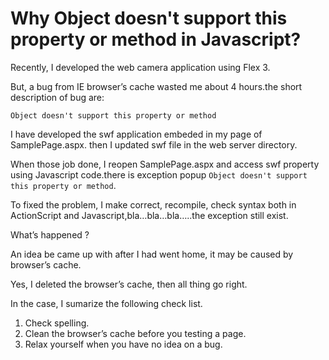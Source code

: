 Why Object doesn't support this property or method in Javascript?
===========

Recently, I developed the web camera application using Flex 3.

But, a bug from IE browser’s cache wasted me about 4 hours.the short description of bug are:

`Object doesn't support this property or method`

I have developed the swf application embeded in my page of SamplePage.aspx.  then I updated swf file in the web server directory.

When those job done, I reopen SamplePage.aspx and access swf property using Javascript code.there is exception popup `Object doesn't support this property or method`.

To fixed the problem, I make correct, recompile, check syntax both in ActionScript and Javascript,bla…bla…bla…..the exception still exist.

What’s happened ?

An idea be came up with after I had went home, it may be caused by browser’s cache.

Yes, I deleted the browser’s cache, then all thing go right.

In the case, I sumarize the following check list.

1. Check spelling.
2. Clean the browser’s cache before you testing a page.
2. Relax yourself when you have no idea on a bug.
